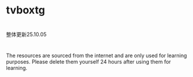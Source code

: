 # tvboxtg
#
整体更新25.10.05
# 
The resources are sourced from the internet and are only used for learning purposes. Please delete them yourself 24 hours after using them for learning.